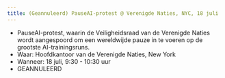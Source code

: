 ```yaml
---
title: (Geannuleerd) PauseAI-protest @ Verenigde Naties, NYC, 18 juli
---
```


- PauseAI-protest, waarin de Veiligheidsraad van de Verenigde Naties wordt aangespoord om een wereldwijde pauze in te voeren op de grootste AI-trainingsruns.
- Waar: Hoofdkantoor van de Verenigde Naties, New York
- Wanneer: 18 juli, 9:30 - 10:30 uur
- GEANNULEERD
